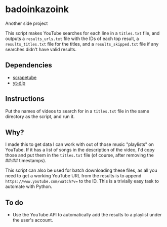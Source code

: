 # badoinkazoink

Another side project

This script makes YouTube searches for each line in a `titles.txt` file, and outputs a `results_urls.txt` file with the IDs of each top result, a `results_titles.txt` file for the titles, and a `results_skipped.txt` file if any searches didn't have valid results.

## Dependencies

- [scrapetube](https://pypi.org/project/scrapetube/)
- [yt-dlp](https://pypi.org/project/yt-dlp/)

## Instructions

Put the names of videos to search for in a `titles.txt` file in the same directory as the script, and run it.

## Why?

I made this to get data I can work with out of those music "playlists" on YouTube. If it has a list of songs in the description of the video, I'd copy those and put them in the `titles.txt` file (of course, after removing the ##:## timestamps).

This script can also be used for batch downloading these files, as all you need to get a working YouTube URL from the results is to append `https://www.youtube.com/watch?v=` to the ID. This is a trivially easy task to automate with Python.

## To do

- Use the YouTube API to automatically add the results to a playlist under the user's account.
